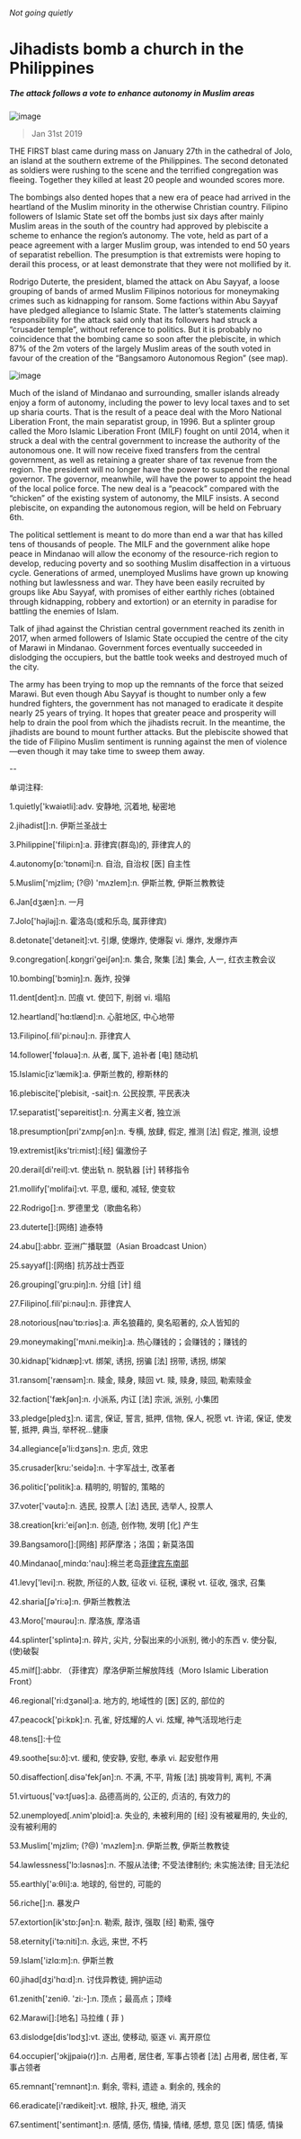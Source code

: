 ###### Not going quietly
# Jihadists bomb a church in the Philippines 
##### The attack follows a vote to enhance autonomy in Muslim areas 
![image](images/20190202_asp004.jpg) 
> Jan 31st 2019 
 
THE FIRST blast came during mass on January 27th in the cathedral of Jolo, an island at the southern extreme of the Philippines. The second detonated as soldiers were rushing to the scene and the terrified congregation was fleeing. Together they killed at least 20 people and wounded scores more. 
The bombings also dented hopes that a new era of peace had arrived in the heartland of the Muslim minority in the otherwise Christian country. Filipino followers of Islamic State set off the bombs just six days after mainly Muslim areas in the south of the country had approved by plebiscite a scheme to enhance the region’s autonomy. The vote, held as part of a peace agreement with a larger Muslim group, was intended to end 50 years of separatist rebellion. The presumption is that extremists were hoping to derail this process, or at least demonstrate that they were not mollified by it. 
Rodrigo Duterte, the president, blamed the attack on Abu Sayyaf, a loose grouping of bands of armed Muslim Filipinos notorious for moneymaking crimes such as kidnapping for ransom. Some factions within Abu Sayyaf have pledged allegiance to Islamic State. The latter’s statements claiming responsibility for the attack said only that its followers had struck a “crusader temple”, without reference to politics. But it is probably no coincidence that the bombing came so soon after the plebiscite, in which 87% of the 2m voters of the largely Muslim areas of the south voted in favour of the creation of the “Bangsamoro Autonomous Region” (see map). 
![image](images/20190202_ASM919.png) 
Much of the island of Mindanao and surrounding, smaller islands already enjoy a form of autonomy, including the power to levy local taxes and to set up sharia courts. That is the result of a peace deal with the Moro National Liberation Front, the main separatist group, in 1996. But a splinter group called the Moro Islamic Liberation Front (MILF) fought on until 2014, when it struck a deal with the central government to increase the authority of the autonomous one. It will now receive fixed transfers from the central government, as well as retaining a greater share of tax revenue from the region. The president will no longer have the power to suspend the regional governor. The governor, meanwhile, will have the power to appoint the head of the local police force. The new deal is a “peacock” compared with the “chicken” of the existing system of autonomy, the MILF insists. A second plebiscite, on expanding the autonomous region, will be held on February 6th. 
The political settlement is meant to do more than end a war that has killed tens of thousands of people. The MILF and the government alike hope peace in Mindanao will allow the economy of the resource-rich region to develop, reducing poverty and so soothing Muslim disaffection in a virtuous cycle. Generations of armed, unemployed Muslims have grown up knowing nothing but lawlessness and war. They have been easily recruited by groups like Abu Sayyaf, with promises of either earthly riches (obtained through kidnapping, robbery and extortion) or an eternity in paradise for battling the enemies of Islam. 
Talk of jihad against the Christian central government reached its zenith in 2017, when armed followers of Islamic State occupied the centre of the city of Marawi in Mindanao. Government forces eventually succeeded in dislodging the occupiers, but the battle took weeks and destroyed much of the city. 
The army has been trying to mop up the remnants of the force that seized Marawi. But even though Abu Sayyaf is thought to number only a few hundred fighters, the government has not managed to eradicate it despite nearly 25 years of trying. It hopes that greater peace and prosperity will help to drain the pool from which the jihadists recruit. In the meantime, the jihadists are bound to mount further attacks. But the plebiscite showed that the tide of Filipino Muslim sentiment is running against the men of violence—even though it may take time to sweep them away. 
-- 
 单词注释:
1.quietly['kwaiәtli]:adv. 安静地, 沉着地, 秘密地 
2.jihadist[]:n. 伊斯兰圣战士 
3.Philippine['filipi:n]:a. 菲律宾(群岛)的, 菲律宾人的 
4.autonomy[ɒ:'tɒnәmi]:n. 自治, 自治权 [医] 自主性 
5.Muslim['mjzlim; (?@) 'mʌzlem]:n. 伊斯兰教, 伊斯兰教教徒 
6.Jan[dʒæn]:n. 一月 
7.Jolo['hәjlәj]:n. 霍洛岛(或和乐岛, 属菲律宾) 
8.detonate['detәneit]:vt. 引爆, 使爆炸, 使爆裂 vi. 爆炸, 发爆炸声 
9.congregation[.kɒŋgri'geiʃәn]:n. 集合, 聚集 [法] 集会, 人一, 红衣主教会议 
10.bombing['bɔmiŋ]:n. 轰炸, 投弹 
11.dent[dent]:n. 凹痕 vt. 使凹下, 削弱 vi. 塌陷 
12.heartland['hɑ:tlænd]:n. 心脏地区, 中心地带 
13.Filipino[.fili'pi:nәu]:n. 菲律宾人 
14.follower['fɒlәuә]:n. 从者, 属下, 追补者 [电] 随动机 
15.Islamic[iz'læmik]:a. 伊斯兰教的, 穆斯林的 
16.plebiscite['plebisit, -sait]:n. 公民投票, 平民表决 
17.separatist['sepәreitist]:n. 分离主义者, 独立派 
18.presumption[pri'zʌmpʃәn]:n. 专横, 放肆, 假定, 推测 [法] 假定, 推测, 设想 
19.extremist[iks'tri:mist]:[经] 偏激份子 
20.derail[di'reil]:vt. 使出轨 n. 脱轨器 [计] 转移指令 
21.mollify['mɒlifai]:vt. 平息, 缓和, 减轻, 使变软 
22.Rodrigo[]:n. 罗德里戈（歌曲名称） 
23.duterte[]:[网络] 迪泰特 
24.abu[]:abbr. 亚洲广播联盟（Asian Broadcast Union） 
25.sayyaf[]:[网络] 抗苏战士西亚 
26.grouping['gru:piŋ]:n. 分组 [计] 组 
27.Filipino[.fili'pi:nәu]:n. 菲律宾人 
28.notorious[nәu'tɒ:riәs]:a. 声名狼藉的, 臭名昭著的, 众人皆知的 
29.moneymaking['mʌni.meikiŋ]:a. 热心赚钱的；会赚钱的；赚钱的 
30.kidnap['kidnæp]:vt. 绑架, 诱拐, 拐骗 [法] 拐带, 诱拐, 绑架 
31.ransom['rænsәm]:n. 赎金, 赎身, 赎回 vt. 赎, 赎身, 赎回, 勒索赎金 
32.faction['fækʃәn]:n. 小派系, 内讧 [法] 宗派, 派别, 小集团 
33.pledge[pledʒ]:n. 诺言, 保证, 誓言, 抵押, 信物, 保人, 祝愿 vt. 许诺, 保证, 使发誓, 抵押, 典当, 举杯祝...健康 
34.allegiance[ә'li:dʒәns]:n. 忠贞, 效忠 
35.crusader[kru:'seidә]:n. 十字军战士, 改革者 
36.politic['pɒlitik]:a. 精明的, 明智的, 策略的 
37.voter['vәutә]:n. 选民, 投票人 [法] 选民, 选举人, 投票人 
38.creation[kri:'eiʃәn]:n. 创造, 创作物, 发明 [化] 产生 
39.Bangsamoro[]:[网络] 邦萨摩洛；洛国；新莫洛国 
40.Mindanao[,mindɑ:'nau]:棉兰老岛[菲律宾东南部](或译民大那峨岛) 
41.levy['levi]:n. 税款, 所征的人数, 征收 vi. 征税, 课税 vt. 征收, 强求, 召集 
42.sharia[ʃә'ri:ә]:n. 伊斯兰教教法 
43.Moro['mәurәu]:n. 摩洛族, 摩洛语 
44.splinter['splintә]:n. 碎片, 尖片, 分裂出来的小派别, 微小的东西 v. 使分裂, (使)破裂 
45.milf[]:abbr. （菲律宾）摩洛伊斯兰解放阵线（Moro Islamic Liberation Front） 
46.regional['ri:dʒәnәl]:a. 地方的, 地域性的 [医] 区的, 部位的 
47.peacock['pi:kɒk]:n. 孔雀, 好炫耀的人 vi. 炫耀, 神气活现地行走 
48.tens[]:十位 
49.soothe[su:ð]:vt. 缓和, 使安静, 安慰, 奉承 vi. 起安慰作用 
50.disaffection[.disә'fekʃәn]:n. 不满, 不平, 背叛 [法] 挑唆背判, 离判, 不满 
51.virtuous['vә:tʃuәs]:a. 品德高尚的, 公正的, 贞洁的, 有效力的 
52.unemployed[.ʌnim'plɒid]:a. 失业的, 未被利用的 [经] 没有被雇用的, 失业的, 没有被利用的 
53.Muslim['mjzlim; (?@) 'mʌzlem]:n. 伊斯兰教, 伊斯兰教教徒 
54.lawlessness['lɔ:ləsnəs]:n. 不服从法律; 不受法律制约; 未实施法律; 目无法纪 
55.earthly['ә:θli]:a. 地球的, 俗世的, 可能的 
56.riche[]:n. 暴发户 
57.extortion[ik'stɒ:ʃәn]:n. 勒索, 敲诈, 强取 [经] 勒索, 强夺 
58.eternity[i'tә:niti]:n. 永远, 来世, 不朽 
59.Islam['izlɑ:m]:n. 伊斯兰教 
60.jihad[dʒi'hɑ:d]:n. 讨伐异教徒, 拥护运动 
61.zenith['zeniθ. 'zi:-]:n. 顶点；最高点；顶峰 
62.Marawi[]:[地名] 马拉维 ( 菲 ) 
63.dislodge[dis'lɒdʒ]:vt. 逐出, 使移动, 驱逐 vi. 离开原位 
64.occupier['ɔkjjpaiә(r)]:n. 占用者, 居住者, 军事占领者 [法] 占用者, 居住者, 军事占领者 
65.remnant['remnәnt]:n. 剩余, 零料, 遗迹 a. 剩余的, 残余的 
66.eradicate[i'rædikeit]:vt. 根除, 扑灭, 根绝, 消灭 
67.sentiment['sentimәnt]:n. 感情, 感伤, 情操, 情绪, 感想, 意见 [医] 情感, 情操 
